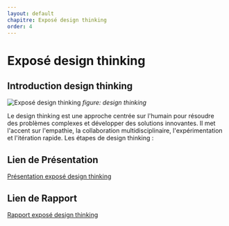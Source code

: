 ```yaml
---
layout: default
chapitre: Exposé design thinking
order: 4
---
```


# Exposé design thinking       
<!-- new slide -->
## Introduction design thinking
![Exposé design thinking](/gestion-projet/4.Exposé-design-thinking/images/exposé-design-thinking.png)
*figure: design thinking*

<!-- note -->

Le design thinking est une approche centrée sur l'humain pour résoudre des problèmes complexes et développer des solutions innovantes. Il met l'accent sur l'empathie, la collaboration multidisciplinaire, l'expérimentation et l'itération rapide.
Les étapes de design thinking : 

## Lien de Présentation
[Présentation exposé design thinking](/gestion-projet/4.Exposé-design-thinking/présentation.html)

## Lien de Rapport
[Rapport exposé design thinking](/gestion-projet/4.Exposé-design-thinking/rapport.html)  
<!-- new slide -->
